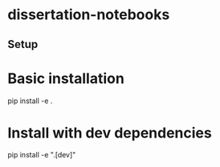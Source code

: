 # dissertation-notebooks

## Setup

# Basic installation
pip install -e .

# Install with dev dependencies
pip install -e ".[dev]"
